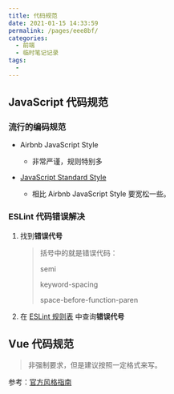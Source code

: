 ```yaml
---
title: 代码规范
date: 2021-01-15 14:33:59
permalink: /pages/eee8bf/
categories:
  - 前端
  - 临时笔记记录
tags:
  -
---
```


## JavaScript 代码规范

### 流行的编码规范

- Airbnb JavaScript Style

  - 非常严谨，规则特别多

- [JavaScript Standard Style](https://standardjs.com/readme-zhcn.html)
  - 相比 Airbnb JavaScript Style 要宽松一些。

### ESLint 代码错误解决

1. 找到**错误代号**

   > 括号中的就是错误代码：
   >
   > semi
   >
   > keyword-spacing
   >
   > space-before-function-paren

2. 在 [ESLint 规则表](https://cn.eslint.org/docs/rules/) 中查询**错误代号**

## Vue 代码规范

> 非强制要求，但是建议按照一定格式来写。

参考：[官方风格指南](https://cn.vuejs.org/v2/style-guide/)
